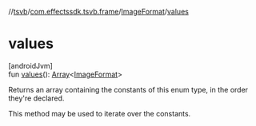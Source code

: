 //[tsvb](../../../index.md)/[com.effectssdk.tsvb.frame](../index.md)/[ImageFormat](index.md)/[values](values.md)

# values

[androidJvm]\
fun [values](values.md)(): [Array](https://kotlinlang.org/api/latest/jvm/stdlib/kotlin-stdlib/kotlin/-array/index.html)&lt;[ImageFormat](index.md)&gt;

Returns an array containing the constants of this enum type, in the order they're declared.

This method may be used to iterate over the constants.
